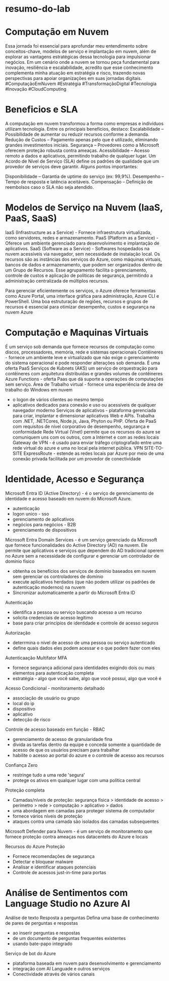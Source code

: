 # resumo-do-lab
# Computação em Nuvem

Essa jornada foi essencial para aprofundar meu entendimento sobre conceitos-chave, modelos de serviço e implantação em nuvem, além de explorar as vantagens estratégicas dessa tecnologia para impulsionar negócios.
Em um cenário onde a nuvem se tornou peça fundamental para inovação, resiliência e escalabilidade, acredito que esse conhecimento complementa minha atuação em estratégia e risco, trazendo novas perspectivas para apoiar organizações em suas jornadas digitais.
#ComputaçãoEmNuvem #Estratégia #TransformaçãoDigital #Tecnologia #Inovação #CloudComputing

# Beneficios e SLA 

A computação em nuvem transformou a forma como empresas e indivíduos utilizam tecnologia. Entre os principais benefícios, destaco:
Escalabilidade – Possibilidade de aumentar ou reduzir recursos conforme a demanda.
Redução de Custos – Pagamento apenas pelo que é utilizado, eliminando grandes investimentos iniciais.
Segurança – Provedores como a Microsoft oferecem proteção robusta contra ameaças.
Acessibilidade – Acesso remoto a dados e aplicativos, permitindo trabalho de qualquer lugar.
Um Acordo de Nível de Serviço (SLA) define os padrões de qualidade que um provedor de serviços deve garantir. Alguns pontos importantes:

Disponibilidade – Garantia de uptime do serviço (ex: 99,9%).
Desempenho – Tempo de resposta e latência aceitáveis.
Compensação – Definição de reembolsos caso o SLA não seja atendido.

# Modelos de Serviço na Nuvem (IaaS, PaaS, SaaS)

IaaS (Infrastructure as a Service) - Fornece infraestrutura virtualizada, como servidores, redes e armazenamento.
PaaS (Platform as a Service) - Oferece um ambiente gerenciado para desenvolvimento e implantação de aplicativos.
SaaS (Software as a Service) - Softwares hospedados na nuvem acessíveis via navegador, sem necessidade de instalação local.
Os recursos são as instâncias dos serviços do Azure, como máquinas virtuais, bancos de dados e armazenamento, que podem ser organizados dentro de um Grupo de Recursos. Esse agrupamento facilita o gerenciamento, controle de custos e aplicação de políticas de segurança, permitindo a administração centralizada de múltiplos recursos.

Para gerenciar eficientemente os serviços, o Azure oferece ferramentas como Azure Portal, uma interface gráfica para administração, Azure CLI e PowerShell.
Uma boa estruturação de regiões, recursos e grupos de recursos é essencial para otimizar desempenho, custos e segurança na nuvem Azure

# Computação e Maquinas Virtuais

É um serviço sob demanda que fornece recursos de computação como discos, processadores, memória, rede e sistemas operacionais 
Contêineres - fornece um ambiente leve e virtualizado que não exige o gerenciamento do sistema operacional e pode responder alterações sob demanda. É uma oferta PaaS 
Serviços de Kubnets (AKS) um serviço de orquestração para contêineres com arquitetura distribuídas e grandes volumes de contêineres
Azure Functions - oferta Paas que dá suporte a operações de computações sem serviço.
Área de Trabalho virtual - fornece uma experiência de área de trabalho do Windows em nuvem 
- o logon de vários clientes ao mesmo tempo 
- aplicativos dedicados para conexão e uso ou acessíveis de qualquer navegador moderno
Serviços de aplicativos - plataforma gerenciada para criar, implantar e dimensionar aplicativos Web e APIs. Trabalha com .NET, .NETCores, Node.js, Java, Phyton ou PHP. Oferta de PaaS com requisitos de nível corporativo de desempenho, segurança e conformidade
Rede Virtual (Vnet) permite que os recursos do azure se comuniquem uns com os outros, com a Internet e com as redes locais
Gateway de VPN - é usado para enviar tráfego criptografado entre uma rede virtual do azure e uma no local pela internet pública. VPN SITE-TO-SITE
ExpressRoute - estende as redes locais par Azure por meio de uma conexão privada facilitada por um provedor de conectividade

# Identidade, Acesso e Segurança

 Microsoft Entra ID (Active Directory) - é o serviço de gerenciamento de identidade e acesso baseado em nuvem do Microsoft Azure. 
 - autenticação
 - logon unico - sso
 - gerenciamento de aplicativos
 - negócios para negócios - B2B
 - gerenciamento de dispositivos

Microsoft Entra Domain Services - é um serviço gerenciado da Microsoft que fornece funcionalidades do Active Directory (AD) na nuvem. Ele permite que aplicativos e serviços que dependem do AD tradicional operem no Azure sem a necessidade de configurar e gerenciar um controlador de domínio físico
- obtenha os benefícios dos serviços de domínio baseados em nuvem sem gerenciar os controladores de domínio
- execute aplicativos herdados (que não podem utilizar os padrões de autenticação modernos) na nuvem
- Sincronizar automaticamente a partir do Microsoft Entra ID

Autenticação
- identifica a pessoa ou serviço buscando acesso a um recurso
- solicita credenciais de acesso legítimo
- base para criar princípios de identidade e controle de acesso seguros

Autorização
- deterrmina o nível de acesso de uma pessoa ou serviço autenticado
- define quais dados eles podem acessar e o que podem fazer com eles
  
Autenticaação Multifator MFA
- fornece segurança adicional para identidades exigindo dois ou mais elementos para autenticação completa
- estratégia - algo que você sabe, algo que você possui, algo que você é
  
Acesso Condicional - monitoramento detalhado
- associação de usuário ou grupo
- local do ip
- dispositivo
- aplicativo
- detecção de risco
  
Controle de acesso baseado em função - RBAC

- gerenciamento de acesso de granularidade fina
- divida as tarefas dentro da equipe e conceda somente a quantidade de acesso de que os usuários precisam para trabalhar
- habilite o acesso ao portal do azure e o controle de acesso aos recursos
  
Confiança Zero
- restringe tudo a uma rede 'segura'
- protege os ativos em qualquer lugar com uma política central
  
Proteção completa
- Camadas/níveis de proteção: segurança física > identidade de acesso > perímetro > rede > computação > aplicativo > dados
- uma abordagem em camadas para proteger sistema de computador
- fornece vários níveis de proteção
- ataques contra uma camada são isolados das camadas subsequentes
  
Microsoft Defender para Nuvem - é um serviço de monitoramento que fornece proteção contra ameaças nos datacentets do Azure e locais

Recursos do Azure Proteção
- Fornece recomendações de segurança
- Detectar e bloquear malware
- Analisar e identificar ataques potenciais
- Controle de acessos just-in-time para portas

# Análise de Sentimentos com Language Studio no Azure AI

Análise de texto Resposta a perguntas
Defina uma base de conhecimento de pares de perguntas e respostas
- ao inserir perguntas e respostas
- de um documento de perguntas frequentes existentes
- usando bate-papo integrado

Serviço de bot do Azure
- plataforma baseada em nuvem para desenvolvimento e gerenciamento
- integração com AI Languade e outros serviços
- Conectividade através de vários canais

